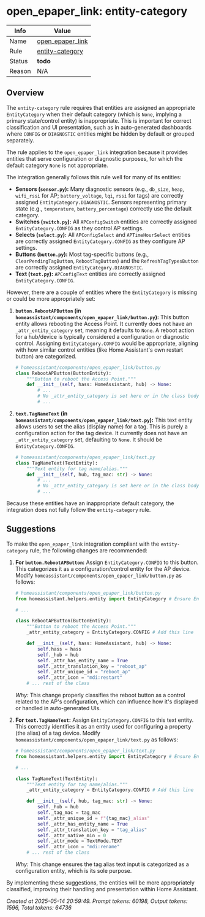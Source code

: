 # open_epaper_link: entity-category

| Info   | Value                                                                    |
|--------|--------------------------------------------------------------------------|
| Name   | [open_epaper_link](https://github.com/OpenEPaperLink/Home_Assistant_Integration) |
| Rule   | [entity-category](https://developers.home-assistant.io/docs/core/integration-quality-scale/rules/entity-category)                                                     |
| Status | **todo**                                                                 |
| Reason | N/A                                                                      |

## Overview

The `entity-category` rule requires that entities are assigned an appropriate `EntityCategory` when their default category (which is `None`, implying a primary state/control entity) is inappropriate. This is important for correct classification and UI presentation, such as in auto-generated dashboards where `CONFIG` or `DIAGNOSTIC` entities might be hidden by default or grouped separately.

The rule applies to the `open_epaper_link` integration because it provides entities that serve configuration or diagnostic purposes, for which the default category `None` is not appropriate.

The integration generally follows this rule well for many of its entities:
*   **Sensors (`sensor.py`):** Many diagnostic sensors (e.g., `db_size`, `heap`, `wifi_rssi` for AP; `battery_voltage`, `lqi`, `rssi` for tags) are correctly assigned `EntityCategory.DIAGNOSTIC`. Sensors representing primary state (e.g., `temperature`, `battery_percentage`) correctly use the default category.
*   **Switches (`switch.py`):** All `APConfigSwitch` entities are correctly assigned `EntityCategory.CONFIG` as they control AP settings.
*   **Selects (`select.py`):** All `APConfigSelect` and `APTimeHourSelect` entities are correctly assigned `EntityCategory.CONFIG` as they configure AP settings.
*   **Buttons (`button.py`):** Most tag-specific buttons (e.g., `ClearPendingTagButton`, `RebootTagButton`) and the `RefreshTagTypesButton` are correctly assigned `EntityCategory.DIAGNOSTIC`.
*   **Text (`text.py`):** `APConfigText` entities are correctly assigned `EntityCategory.CONFIG`.

However, there are a couple of entities where the `EntityCategory` is missing or could be more appropriately set:

1.  **`button.RebootAPButton` (in `homeassistant/components/open_epaper_link/button.py`):**
    This button entity allows rebooting the Access Point. It currently does not have an `_attr_entity_category` set, meaning it defaults to `None`. A reboot action for a hub/device is typically considered a configuration or diagnostic control. Assigning `EntityCategory.CONFIG` would be appropriate, aligning with how similar control entities (like Home Assistant's own restart button) are categorized.

    ```python
    # homeassistant/components/open_epaper_link/button.py
    class RebootAPButton(ButtonEntity):
        """Button to reboot the Access Point."""
        def __init__(self, hass: HomeAssistant, hub) -> None:
            # ...
            # No _attr_entity_category is set here or in the class body
            # ...
    ```

2.  **`text.TagNameText` (in `homeassistant/components/open_epaper_link/text.py`):**
    This text entity allows users to set the alias (display name) for a tag. This is purely a configuration action for the tag device. It currently does not have an `_attr_entity_category` set, defaulting to `None`. It should be `EntityCategory.CONFIG`.

    ```python
    # homeassistant/components/open_epaper_link/text.py
    class TagNameText(TextEntity):
        """Text entity for tag name/alias."""
        def __init__(self, hub, tag_mac: str) -> None:
            # ...
            # No _attr_entity_category is set here or in the class body
            # ...
    ```

Because these entities have an inappropriate default category, the integration does not fully follow the `entity-category` rule.

## Suggestions

To make the `open_epaper_link` integration compliant with the `entity-category` rule, the following changes are recommended:

1.  **For `button.RebootAPButton`:**
    Assign `EntityCategory.CONFIG` to this button. This categorizes it as a configuration/control entity for the AP device.
    Modify `homeassistant/components/open_epaper_link/button.py` as follows:

    ```python
    # homeassistant/components/open_epaper_link/button.py
    from homeassistant.helpers.entity import EntityCategory # Ensure EntityCategory is imported

    # ...

    class RebootAPButton(ButtonEntity):
        """Button to reboot the Access Point."""
        _attr_entity_category = EntityCategory.CONFIG # Add this line

        def __init__(self, hass: HomeAssistant, hub) -> None:
            self.hass = hass
            self._hub = hub
            self._attr_has_entity_name = True
            self._attr_translation_key = "reboot_ap"
            self._attr_unique_id = "reboot_ap"
            self._attr_icon = "mdi:restart"
        # ... rest of the class
    ```
    *Why:* This change properly classifies the reboot button as a control related to the AP's configuration, which can influence how it's displayed or handled in auto-generated UIs.

2.  **For `text.TagNameText`:**
    Assign `EntityCategory.CONFIG` to this text entity. This correctly identifies it as an entity used for configuring a property (the alias) of a tag device.
    Modify `homeassistant/components/open_epaper_link/text.py` as follows:

    ```python
    # homeassistant/components/open_epaper_link/text.py
    from homeassistant.helpers.entity import EntityCategory # Ensure EntityCategory is imported

    # ...

    class TagNameText(TextEntity):
        """Text entity for tag name/alias."""
        _attr_entity_category = EntityCategory.CONFIG # Add this line

        def __init__(self, hub, tag_mac: str) -> None:
            self._hub = hub
            self._tag_mac = tag_mac
            self._attr_unique_id = f"{tag_mac}_alias"
            self._attr_has_entity_name = True
            self._attr_translation_key = "tag_alias"
            self._attr_native_min = 0
            self._attr_mode = TextMode.TEXT
            self._attr_icon = "mdi:rename"
        # ... rest of the class
    ```
    *Why:* This change ensures the tag alias text input is categorized as a configuration entity, which is its sole purpose.

By implementing these suggestions, the entities will be more appropriately classified, improving their handling and presentation within Home Assistant.

_Created at 2025-05-14 20:59:49. Prompt tokens: 60198, Output tokens: 1596, Total tokens: 64736_
